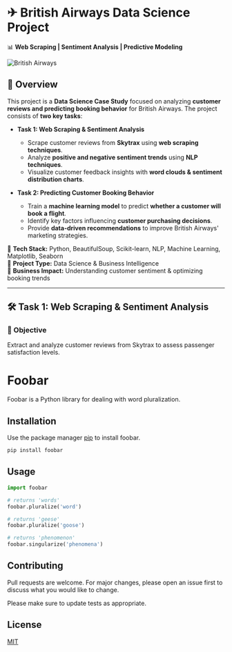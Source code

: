 # ✈ British Airways Data Science Project  
📊 **Web Scraping | Sentiment Analysis | Predictive Modeling**

![British Airways](images/airways_banner.jpg)

## 📌 Overview  
This project is a **Data Science Case Study** focused on analyzing **customer reviews and predicting booking behavior** for British Airways. The project consists of **two key tasks**:

- **Task 1: Web Scraping & Sentiment Analysis**  
  - Scrape customer reviews from **Skytrax** using **web scraping techniques**.  
  - Analyze **positive and negative sentiment trends** using **NLP techniques**.  
  - Visualize customer feedback insights with **word clouds & sentiment distribution charts**.

- **Task 2: Predicting Customer Booking Behavior**  
  - Train a **machine learning model** to predict **whether a customer will book a flight**.  
  - Identify key factors influencing **customer purchasing decisions**.  
  - Provide **data-driven recommendations** to improve British Airways' marketing strategies.

🔹 **Tech Stack:** Python, BeautifulSoup, Scikit-learn, NLP, Machine Learning, Matplotlib, Seaborn  
🔹 **Project Type:** Data Science & Business Intelligence  
🔹 **Business Impact:** Understanding customer sentiment & optimizing booking trends  

---

## 🛠 Task 1: Web Scraping & Sentiment Analysis

### 🔹 Objective
Extract and analyze customer reviews from Skytrax to assess passenger satisfaction levels.












# Foobar

Foobar is a Python library for dealing with word pluralization.

## Installation

Use the package manager [pip](https://pip.pypa.io/en/stable/) to install foobar.

```bash
pip install foobar
```

## Usage

```python
import foobar

# returns 'words'
foobar.pluralize('word')

# returns 'geese'
foobar.pluralize('goose')

# returns 'phenomenon'
foobar.singularize('phenomena')
```

## Contributing

Pull requests are welcome. For major changes, please open an issue first
to discuss what you would like to change.

Please make sure to update tests as appropriate.

## License

[MIT](https://choosealicense.com/licenses/mit/)
